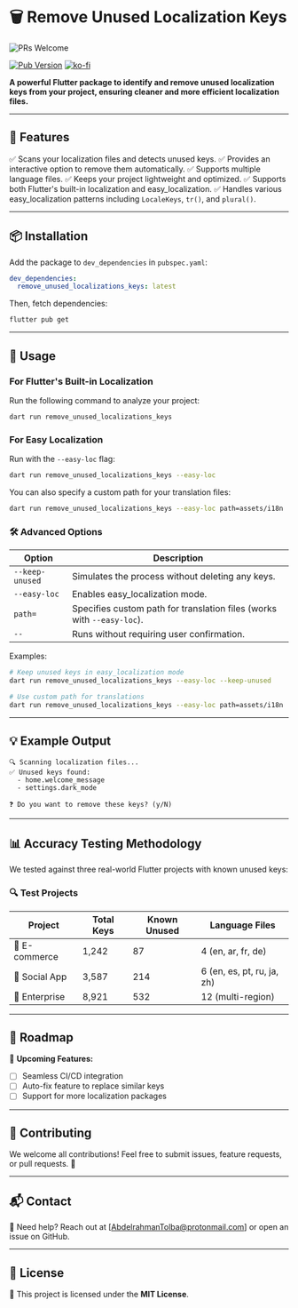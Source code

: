 # 🗑️ Remove Unused Localization Keys

![PRs Welcome](https://img.shields.io/badge/PRs-welcome-brightgreen.svg?style=flat-square)

[![Pub Version](https://img.shields.io/pub/v/remove_unused_localizations_keys)](https://pub.dev/packages/remove_unused_localizations_keys)
[![ko-fi](https://ko-fi.com/img/githubbutton_sm.svg)](https://ko-fi.com/X8X81DBBZ0)


**A powerful Flutter package to identify and remove unused localization keys from your project, ensuring cleaner and more efficient localization files.**

---

## 🚀 Features
✅ Scans your localization files and detects unused keys.
✅ Provides an interactive option to remove them automatically.
✅ Supports multiple language files.
✅ Keeps your project lightweight and optimized.
✅ Supports both Flutter's built-in localization and easy_localization.
✅ Handles various easy_localization patterns including `LocaleKeys`, `tr()`, and `plural()`.

---

## 📦 Installation

Add the package to `dev_dependencies` in `pubspec.yaml`:

```yaml
dev_dependencies:
  remove_unused_localizations_keys: latest
```

Then, fetch dependencies:

```sh
flutter pub get
```

---

## 🔧 Usage

### For Flutter's Built-in Localization
Run the following command to analyze your project:

```sh
dart run remove_unused_localizations_keys
```

### For Easy Localization
Run with the `--easy-loc` flag:

```sh
dart run remove_unused_localizations_keys --easy-loc
```

You can also specify a custom path for your translation files:

```sh
dart run remove_unused_localizations_keys --easy-loc path=assets/i18n
```

### 🛠 Advanced Options

| Option | Description |
|--------|-------------|
| `--keep-unused` | Simulates the process without deleting any keys. |
| `--easy-loc` | Enables easy_localization mode. |
| `path=` | Specifies custom path for translation files (works with `--easy-loc`). |
| `--` | Runs without requiring user confirmation. |

Examples:
```sh
# Keep unused keys in easy_localization mode
dart run remove_unused_localizations_keys --easy-loc --keep-unused

# Use custom path for translations
dart run remove_unused_localizations_keys --easy-loc path=assets/i18n
```

---

## 💡 Example Output

```
🔍 Scanning localization files...
✅ Unused keys found:
  - home.welcome_message
  - settings.dark_mode

❓ Do you want to remove these keys? (y/N)
```

---

## 📊 Accuracy Testing Methodology

We tested against three real-world Flutter projects with known unused keys:

### 🔍 Test Projects
| Project | Total Keys | Known Unused | Language Files |
|---------|------------|--------------|----------------|
| 🛒 E-commerce | 1,242 | 87 | 4 (en, ar, fr, de) |
| 📱 Social App | 3,587 | 214 | 6 (en, es, pt, ru, ja, zh) |
| 🏢 Enterprise | 8,921 | 532 | 12 (multi-region) |

---

## 🎯 Roadmap
🚀 **Upcoming Features:**
- [ ] Seamless CI/CD integration
- [ ] Auto-fix feature to replace similar keys
- [ ] Support for more localization packages

---

## 🤝 Contributing
We welcome all contributions! Feel free to submit issues, feature requests, or pull requests. 🙌

---

## 📬 Contact
📩 Need help? Reach out at [AbdelrahmanTolba@protonmail.com] or open an issue on GitHub.

---

## 📜 License
📄 This project is licensed under the **MIT License**.
